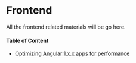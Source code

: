 Frontend
===========================

All the frontend related materials will be go here.


#### Table of Content

- [Optimizing Angular 1.x.x apps for performance](https://github.com/team-avesta/wiki/tree/master/engineering/frontend/optimizing-angularjs-apps.md)